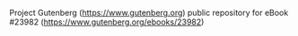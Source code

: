 Project Gutenberg (https://www.gutenberg.org) public repository for eBook #23982 (https://www.gutenberg.org/ebooks/23982)
